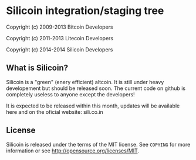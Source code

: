 Silicoin integration/staging tree
================================

Copyright (c) 2009-2013 Bitcoin Developers

Copyright (c) 2011-2013 Litecoin Developers

Copyright (c) 2014-2014 Silicoin Developers

What is Silicoin?
----------------

Silicoin is a "green" (enery efficient) altcoin. It is still under heavy developement but should be released soon. The current code on github is completely useless to anyone except the developers!

It is expected to be released within this month, updates will be available here and on the oficial website: sili.co.in

License
-------

Silicoin is released under the terms of the MIT license. See `COPYING` for more
information or see http://opensource.org/licenses/MIT.

